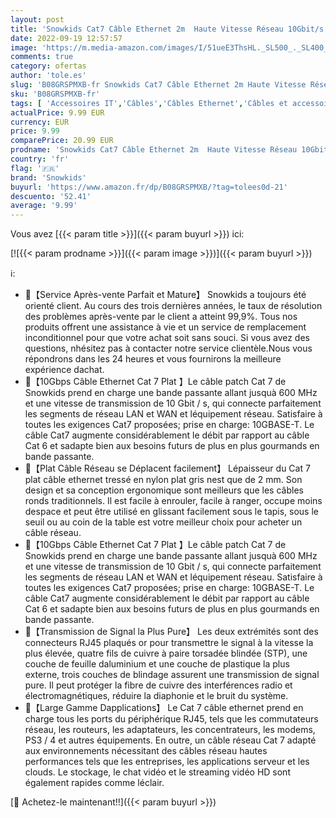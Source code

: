 ```yaml
---
layout: post
title: 'Snowkids Cat7 Câble Ethernet 2m  Haute Vitesse Réseau 10Gbit/s 600MHz Plat Tissage de Nylon Patch Câble STP Câble Ethernet RJ45 Compatible avec Routeur Modem Switch TV Box PC PS4/5 Consoles de Jeux'
date: 2022-09-19 12:57:57
image: 'https://m.media-amazon.com/images/I/51ueE3ThsHL._SL500_._SL400_.jpg'
comments: true
category: ofertas
author: 'tole.es'
slug: 'B08GRSPMXB-fr Snowkids Cat7 Câble Ethernet 2m Haute Vitesse Réseau...'
sku: 'B08GRSPMXB-fr'
tags: [ 'Accessoires IT','Câbles','Câbles Ethernet','Câbles et accessoires','Informatique','snowkids','🇫🇷', ]
actualPrice: 9.99 EUR
currency: EUR
price: 9.99
comparePrice: 20.99 EUR
prodname: 'Snowkids Cat7 Câble Ethernet 2m  Haute Vitesse Réseau 10Gbit/s 600MHz Plat Tissage de Nylon Patch Câble STP Câble Ethernet RJ45 Compatible avec Routeur Modem Switch TV Box PC PS4/5 Consoles de Jeux'
country: 'fr'
flag: '🇫🇷'
brand: 'Snowkids'
buyurl: 'https://www.amazon.fr/dp/B08GRSPMXB/?tag=tolees0d-21'
descuento: '52.41'
average: '9.99'
---
```


Vous avez [{{< param title >}}]({{< param buyurl >}}) ici:

[![{{< param prodname >}}]({{< param image >}})]({{< param buyurl >}})

ℹ️:

- 🚀【Service Après-vente Parfait et Mature】 Snowkids a toujours été orienté client. Au cours des trois dernières années, le taux de résolution des problèmes après-vente par le client a atteint 99,9%. Tous nos produits offrent une assistance à vie et un service de remplacement inconditionnel pour que votre achat soit sans souci. Si vous avez des questions, nhésitez pas à contacter notre service clientèle.Nous vous répondrons dans les 24 heures et vous fournirons la meilleure expérience dachat.
- 🚀【10Gbps Câble Ethernet Cat 7 Plat 】Le câble patch Cat 7 de Snowkids prend en charge une bande passante allant jusquà 600 MHz et une vitesse de transmission de 10 Gbit / s, qui connecte parfaitement les segments de réseau LAN et WAN et léquipement réseau. Satisfaire à toutes les exigences Cat7 proposées; prise en charge: 10GBASE-T. Le câble Cat7 augmente considérablement le débit par rapport au câble Cat 6 et sadapte bien aux besoins futurs de plus en plus gourmands en bande passante.
- 🚀【Plat Câble Réseau se Déplacent facilement】 Lépaisseur du Cat 7 plat câble ethernet tressé en nylon plat gris nest que de 2 mm. Son design et sa conception ergonomique sont meilleurs que les câbles ronds traditionnels. Il est facile à enrouler, facile à ranger, occupe moins despace et peut être utilisé en glissant facilement sous le tapis, sous le seuil ou au coin de la table est votre meilleur choix pour acheter un câble réseau.
- 🚀【10Gbps Câble Ethernet Cat 7 Plat 】Le câble patch Cat 7 de Snowkids prend en charge une bande passante allant jusquà 600 MHz et une vitesse de transmission de 10 Gbit / s, qui connecte parfaitement les segments de réseau LAN et WAN et léquipement réseau. Satisfaire à toutes les exigences Cat7 proposées; prise en charge: 10GBASE-T. Le câble Cat7 augmente considérablement le débit par rapport au câble Cat 6 et sadapte bien aux besoins futurs de plus en plus gourmands en bande passante.
- 🚀【Transmission de Signal la Plus Pure】 Les deux extrémités sont des connecteurs RJ45 plaqués or pour transmettre le signal à la vitesse la plus élevée, quatre fils de cuivre à paire torsadée blindée (STP), une couche de feuille daluminium et une couche de plastique la plus externe, trois couches de blindage assurent une transmission de signal pure. Il peut protéger la fibre de cuivre des interférences radio et électromagnétiques, réduire la diaphonie et le bruit du système.
- 🚀【Large Gamme Dapplications】 Le Cat 7 câble ethernet prend en charge tous les ports du périphérique RJ45, tels que les commutateurs réseau, les routeurs, les adaptateurs, les concentrateurs, les modems, PS3 / 4 et autres équipements. En outre, un câble réseau Cat 7 adapté aux environnements nécessitant des câbles réseau hautes performances tels que les entreprises, les applications serveur et les clouds. Le stockage, le chat vidéo et le streaming vidéo HD sont également rapides comme léclair.

[🛒 Achetez-le maintenant!!]({{< param buyurl >}})
